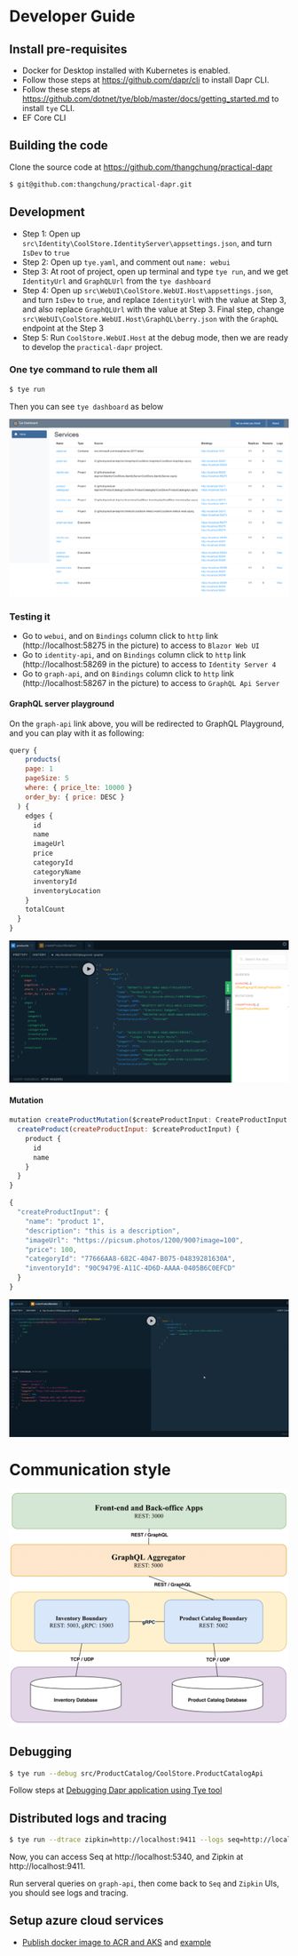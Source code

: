 # Developer Guide

## Install pre-requisites

- Docker for Desktop installed with Kubernetes is enabled.
- Follow those steps at https://github.com/dapr/cli to install Dapr CLI.
- Follow these steps at https://github.com/dotnet/tye/blob/master/docs/getting_started.md to install `tye` CLI.
- EF Core CLI

## Building the code

Clone the source code at https://github.com/thangchung/practical-dapr

```bash
$ git@github.com:thangchung/practical-dapr.git
```

## Development

- Step 1: Open up `src\Identity\CoolStore.IdentityServer\appsettings.json`, and turn `IsDev` to `true`
- Step 2: Open up `tye.yaml`, and comment out `name: webui`
- Step 3: At root of project, open up terminal and type `tye run`, and we get `IdentityUrl` and `GraphQLUrl` from the `tye dashboard`
- Step 4: Open up `src\WebUI\CoolStore.WebUI.Host\appsettings.json`, and turn `IsDev` to `true`, and replace `IdentityUrl` with the value at Step 3, and also replace `GraphQLUrl` with the value at Step 3. Final step, change `src\WebUI\CoolStore.WebUI.Host\GraphQL\berry.json` with the `GraphQL` endpoint at the Step 3
- Step 5: Run `CoolStore.WebUI.Host` at the debug mode, then we are ready to develop the `practical-dapr` project.

### One tye command to rule them all

```bash
$ tye run
```

Then you can see `tye dashboard` as below

![](assets/tye-dashboard.png)

### Testing it

- Go to `webui`, and on `Bindings` column click to `http` link (http://localhost:58275 in the picture) to access to `Blazor Web UI`
- Go to `identity-api`, and on `Bindings` column click to `http` link (http://localhost:58269 in the picture) to access to `Identity Server 4`
- Go to `graph-api`, and on `Bindings` column click to `http` link (http://localhost:58267 in the picture) to access to `GraphQL Api Server`

#### GraphQL server playground

On the `graph-api` link above, you will be redirected to GraphQL Playground, and you can play with it as following:

```js
query {
    products(
    page: 1
    pageSize: 5
    where: { price_lte: 10000 }
    order_by: { price: DESC }
  ) {
    edges {
      id
      name
      imageUrl
      price
      categoryId
      categoryName
      inventoryId
      inventoryLocation
    }
    totalCount
  }
}
```

![](assets/graphql_playground_query_products.png)

#### Mutation

```js
mutation createProductMutation($createProductInput: CreateProductInput!) {
  createProduct(createProductInput: $createProductInput) {
    product {
      id
      name
    }
  }
}
```

```js
{
  "createProductInput": {
    "name": "product 1",
    "description": "this is a description",
    "imageUrl": "https://picsum.photos/1200/900?image=100",
    "price": 100,
    "categoryId": "77666AA8-682C-4047-B075-04839281630A",
    "inventoryId": "90C9479E-A11C-4D6D-AAAA-0405B6C0EFCD"
  }
}
```

![](assets/graphql_playground_mutation.png)

# Communication style

![](assets/commucation_style.png)

## Debugging

```bash
$ tye run --debug src/ProductCatalog/CoolStore.ProductCatalogApi
```

Follow steps at [Debugging Dapr application using Tye tool](https://dev.to/thangchung/debugging-dapr-application-using-tye-tool-1djb)

## Distributed logs and tracing

```bash
$ tye run --dtrace zipkin=http://localhost:9411 --logs seq=http://localhost:5340
```

Now, you can access Seq at http://localhost:5340, and Zipkin at http://localhost:9411.

Run serveral queries on `graph-api`, then come back to `Seq` and `Zipkin` UIs, you should see logs and tracing.

## Setup azure cloud services

- [Publish docker image to ACR and AKS](https://docs.microsoft.com/en-us/azure/dev-spaces/how-to/github-actions) and [example](https://github.com/Azure/dev-spaces/blob/master/.github/workflows/bikes.yml)